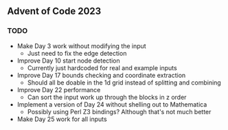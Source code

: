 ## Advent of Code 2023

### TODO
* Make Day 3 work without modifying the input
   * Just need to fix the edge detection
* Improve Day 10 start node detection
   * Currently just hardcoded for real and example inputs
* Improve Day 17 bounds checking and coordinate extraction
   * Should all be doable in the 1d grid instead of splitting and combining
* Improve Day 22 performance
   * Can sort the input work up through the blocks in z order
* Implement a version of Day 24 without shelling out to Mathematica
   * Possibly using Perl Z3 bindings? Although that's not much better
* Make Day 25 work for all inputs

